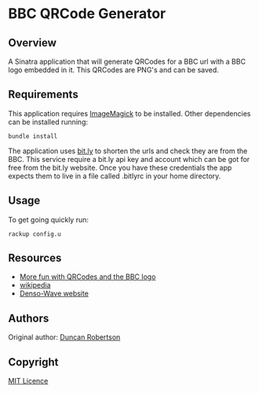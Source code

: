# BBC QRCode Generator

## Overview

A Sinatra application that will generate QRCodes for a BBC url with a BBC logo embedded in it. This QRCodes are PNG's and can be saved.

## Requirements

This application requires [ImageMagick](http://www.imagemagick.org/) to be installed. Other dependencies can be installed running:

    bundle install

The application uses [bit.ly](https://bitly.com/) to shorten the urls and check they are from the BBC. This service require a bit.ly api key and account which can be got for free from the bit.ly website. Once you have these credentials the app expects them to live in a file called .bitlyrc in your home directory.

## Usage

To get going quickly run:

    rackup config.u


## Resources

* [More fun with QRCodes and the BBC logo](http://whomwah.com/2008/03/12/more-fun-with-qr-codes-and-the-bbc-logo/)
* [wikipedia](http://en.wikipedia.org/wiki/QR_Code)
* [Denso-Wave website](http://www.denso-wave.com/qrcode/index-e.html)

## Authors

Original author: [Duncan Robertson](http://whomwah.com)

## Copyright

[MIT Licence](http://www.opensource.org/licenses/mit-license.html)
